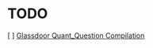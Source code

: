 # TODO
[ ] [Glassdoor Quant_Question Compilation](https://www.glassdoor.co.in/Interview/quant-interview-questions-SRCH_KO0,5_IP2.htm)